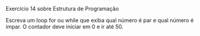Exercício 14 sobre Estrutura de Programação

Escreva um loop for ou while que exiba qual número é par e qual número é impar.
O contador deve iniciar em 0 e ir até 50.